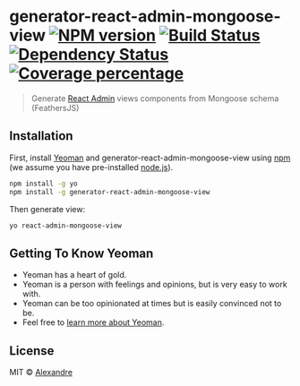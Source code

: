 # generator-react-admin-mongoose-view [![NPM version][npm-image]][npm-url] [![Build Status][travis-image]][travis-url] [![Dependency Status][daviddm-image]][daviddm-url] [![Coverage percentage][coveralls-image]][coveralls-url]
> Generate [React Admin](https://github.com/marmelab/react-admin) views components from Mongoose schema (FeathersJS)

## Installation

First, install [Yeoman](http://yeoman.io) and generator-react-admin-mongoose-view using [npm](https://www.npmjs.com/) (we assume you have pre-installed [node.js](https://nodejs.org/)).

```bash
npm install -g yo
npm install -g generator-react-admin-mongoose-view
```

Then generate view:

```bash
yo react-admin-mongoose-view
```

## Getting To Know Yeoman

 * Yeoman has a heart of gold.
 * Yeoman is a person with feelings and opinions, but is very easy to work with.
 * Yeoman can be too opinionated at times but is easily convinced not to be.
 * Feel free to [learn more about Yeoman](http://yeoman.io/).

## License

MIT © [Alexandre]()


[npm-image]: https://badge.fury.io/js/generator-react-admin-mongoose-view.svg
[npm-url]: https://npmjs.org/package/generator-react-admin-mongoose-view
[travis-image]: https://travis-ci.org/DIYNinja/generator-react-admin-mongoose-view.svg?branch=master
[travis-url]: https://travis-ci.org/DIYNinja/generator-react-admin-mongoose-view
[daviddm-image]: https://david-dm.org/DIYNinja/generator-react-admin-mongoose-view.svg?theme=shields.io
[daviddm-url]: https://david-dm.org/DIYNinja/generator-react-admin-mongoose-view
[coveralls-image]: https://coveralls.io/repos/DIYNinja/generator-react-admin-mongoose-view/badge.svg
[coveralls-url]: https://coveralls.io/r/DIYNinja/generator-react-admin-mongoose-view
